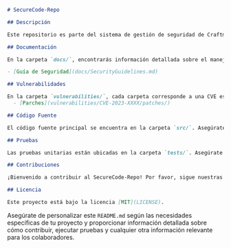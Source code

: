 ```markdown
# SecureCode-Repo

## Descripción

Este repositorio es parte del sistema de gestión de seguridad de Craftmax y se centra en el manejo de vulnerabilidades y la aplicación de buenas prácticas de seguridad en el código fuente.

## Documentación

En la carpeta `docs/`, encontrarás información detallada sobre el manejo de vulnerabilidades y pautas de seguridad. Asegúrate de revisar esta documentación antes de contribuir al proyecto.

- [Guía de Seguridad](docs/SecurityGuidelines.md)

## Vulnerabilidades

En la carpeta `vulnerabilities/`, cada carpeta corresponde a una CVE específica. Dentro de estas carpetas, encontrarás detalles sobre la  bulnerabilidade(https://cve.mitre.org/cve/search_cve_list.html))
  - [Parches](vulnerabilities/CVE-2023-XXXX/patches/)

## Código Fuente

El código fuente principal se encuentra en la carpeta `src/`. Asegúrate de seguir las pautas de seguridad al contribuir al código.

## Pruebas

Las pruebas unitarias están ubicadas en la carpeta `tests/`. Asegúrate de ejecutar las pruebas antes de enviar cambios.

## Contribuciones

¡Bienvenido a contribuir al SecureCode-Repo! Por favor, sigue nuestras [pautas de contribución](CONTRIBUTING.md) antes de enviar tus cambios.

## Licencia

Este proyecto está bajo la licencia [MIT](LICENSE).
```

Asegúrate de personalizar este `README.md` según las necesidades específicas de tu proyecto y proporcionar información detallada sobre cómo contribuir, ejecutar pruebas y cualquier otra información relevante para los colaboradores.

